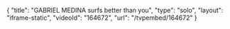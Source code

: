 {
    "title": "GABRIEL MEDINA surfs better than you",
    "type": "solo",
    "layout": "iframe-static",
    "videoId": "164672",
    "url": "\/tvpembed\/164672"
}